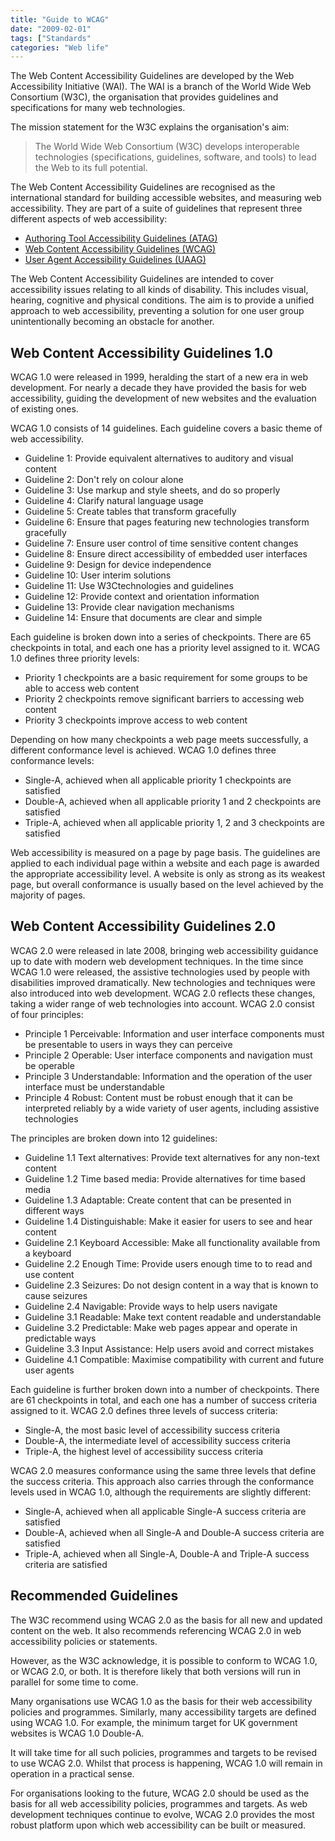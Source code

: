 ```yaml
---
title: "Guide to WCAG"
date: "2009-02-01"
tags: ["Standards"
categories: "Web life"
---
```


The Web Content Accessibility Guidelines are developed by the Web Accessibility Initiative (WAI). The WAI is a branch of the World Wide Web Consortium (W3C), the organisation that provides guidelines and specifications for many web technologies.

The mission statement for the W3C explains the organisation's aim:

> The World Wide Web Consortium (W3C) develops interoperable technologies (specifications, guidelines, software, and tools) to lead the Web to its full potential.

The Web Content Accessibility Guidelines are recognised as the international standard for building accessible websites, and measuring web accessibility. They are part of a suite of guidelines that represent three different aspects of web accessibility:

* [Authoring Tool Accessibility Guidelines (ATAG)](http://www.w3.org/TR/ATAG10/)
* [Web Content Accessibility Guidelines (WCAG)](http://www.w3.org/TR/WCAG20/)
* [User Agent Accessibility Guidelines (UAAG)](http://www.w3.org/TR/UAAG10/)

The Web Content Accessibility Guidelines are intended to cover accessibility issues relating to all kinds of disability. This includes visual, hearing, cognitive and physical conditions. The aim is to provide a unified approach to web accessibility, preventing a solution for one user group unintentionally becoming an obstacle for another.

## Web Content Accessibility Guidelines 1.0

WCAG 1.0 were released in 1999, heralding the start of a new era in web development. For nearly a decade they have provided the basis for web accessibility, guiding the development of new websites and the evaluation of existing ones.

WCAG 1.0 consists of 14 guidelines. Each guideline covers a basic theme of web accessibility.

* Guideline 1: Provide equivalent alternatives to auditory and visual content
* Guideline 2: Don't rely on colour alone
* Guideline 3: Use markup and style sheets, and do so properly
* Guideline 4: Clarify natural language usage
* Guideline 5: Create tables that transform gracefully
* Guideline 6: Ensure that pages featuring new technologies transform gracefully
* Guideline 7: Ensure user control of time sensitive content changes
* Guideline 8: Ensure direct accessibility of embedded user interfaces
* Guideline 9: Design for device independence
* Guideline 10: User interim solutions
* Guideline 11: Use W3Ctechnologies and guidelines
* Guideline 12: Provide context and orientation information
* Guideline 13: Provide clear navigation mechanisms
* Guideline 14: Ensure that documents are clear and simple

Each guideline is broken down into a series of checkpoints. There are 65 checkpoints in total, and each one has a priority level assigned to it. WCAG 1.0 defines three priority levels:

* Priority 1 checkpoints are a basic requirement for some groups to be able to access web content
* Priority 2 checkpoints remove significant barriers to accessing web content
* Priority 3 checkpoints improve access to web content

Depending on how many checkpoints a web page meets successfully, a different conformance level is achieved. WCAG 1.0 defines three conformance levels:

* Single-A, achieved when all applicable priority 1 checkpoints are satisfied
* Double-A, achieved when all applicable priority 1 and 2 checkpoints are satisfied
* Triple-A, achieved when all applicable priority 1, 2 and 3 checkpoints are satisfied

Web accessibility is measured on a page by page basis. The guidelines are applied to each individual page within a website and each page is awarded the appropriate accessibility level. A website is only as strong as its weakest page, but overall conformance is usually based on the level achieved by the majority of pages.

## Web Content Accessibility Guidelines 2.0

WCAG 2.0 were released in late 2008, bringing web accessibility guidance up to date with modern web development techniques. In the time since WCAG 1.0 were released, the assistive technologies used by people with disabilities improved dramatically. New technologies and techniques were also introduced into web development. WCAG 2.0 reflects these changes, taking a wider range of web technologies into account. WCAG 2.0 consist of four principles:

* Principle 1 Perceivable: Information and user interface components must be presentable to users in ways they can perceive
* Principle 2 Operable: User interface components and navigation must be operable
* Principle 3 Understandable: Information and the operation of the user interface must be understandable
* Principle 4 Robust: Content must be robust enough that it can be interpreted reliably by a wide variety of user agents, including assistive technologies

The principles are broken down into 12 guidelines:

* Guideline 1.1 Text alternatives: Provide text alternatives for any non-text content
* Guideline 1.2 Time based media: Provide alternatives for time based media
* Guideline 1.3 Adaptable: Create content that can be presented in different ways
* Guideline 1.4 Distinguishable: Make it easier for users to see and hear content
* Guideline 2.1 Keyboard Accessible: Make all functionality available from a keyboard
* Guideline 2.2 Enough Time: Provide users enough time to to read and use content
* Guideline 2.3 Seizures: Do not design content in a way that is known to cause seizures
* Guideline 2.4 Navigable: Provide ways to help users navigate
* Guideline 3.1 Readable: Make text content readable and understandable
* Guideline 3.2 Predictable: Make web pages appear and operate in predictable ways
* Guideline 3.3 Input Assistance: Help users avoid and correct mistakes
* Guideline 4.1 Compatible: Maximise compatibility with current and future user agents

Each guideline is further broken down into a number of checkpoints. There are 61 checkpoints in total, and each one has a number of success criteria assigned to it. WCAG 2.0 defines three levels of success criteria:

* Single-A, the most basic level of accessibility success criteria
* Double-A, the intermediate level of accessibility success criteria
* Triple-A, the highest level of accessibility success criteria

WCAG 2.0 measures conformance using the same three levels that define the success criteria. This approach also carries through the conformance levels used in WCAG 1.0, although the requirements are slightly different:

* Single-A, achieved when all applicable Single-A success criteria are satisfied
* Double-A, achieved when all Single-A and Double-A success criteria are satisfied
* Triple-A, achieved when all Single-A, Double-A and Triple-A success criteria are satisfied

## Recommended Guidelines

The W3C recommend using WCAG 2.0 as the basis for all new and updated content on the web. It also recommends referencing WCAG 2.0 in web accessibility policies or statements.

However, as the W3C acknowledge, it is possible to conform to WCAG 1.0, or WCAG 2.0, or both. It is therefore likely that both versions will run in parallel for some time to come.

Many organisations use WCAG 1.0 as the basis for their web accessibility policies and programmes. Similarly, many accessibility targets are defined using WCAG 1.0. For example, the minimum target for UK government websites is WCAG 1.0 Double-A.

It will take time for all such policies, programmes and targets to be revised to use WCAG 2.0. Whilst that process is happening, WCAG 1.0 will remain in operation in a practical sense.

For organisations looking to the future, WCAG 2.0 should be used as the basis for all web accessibility policies, programmes and targets. As web development techniques continue to evolve, WCAG 2.0 provides the most robust platform upon which web accessibility can be built or measured.
